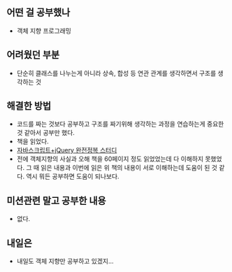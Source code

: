 ## **어떤 걸 공부했나**

- 객체 지향 프로그래밍

## **어려웠던 부분**

- 단순히 클래스를 나누는게 아니라 상속, 합성 등 연관 관계를 생각하면서 구조를 생각하는 것

## **해결한 방법**
- 코드를 짜는 것보다 공부하고 구조를 짜기위해 생각하는 과정을 연습하는게 중요한 것 같아서 공부만 했다.
- 책을 읽었다.
- [자바스크립트+jQuery 완전정복 스터디](http://www.kyobobook.co.kr/product/detailViewKor.laf?ejkGb=KOR&mallGb=KOR&barcode=9791158390143&orderClick=LAG&Kc=)
- 전에 객체지향의 사실과 오해 책을 60페이지 정도 읽었었는데 다 이해하지 못했었다. 그 때 읽은 내용과 이번에 읽은 위 책의 내용이 서로 이해하는데 도움이 된 것 같다. 역시 뭐든 공부하면 도움이 되나보다.

## **미션관련 말고 공부한 내용**

- 없다.

## **내일은**
- 내일도 객체 지향만 공부하고 있겠지...
